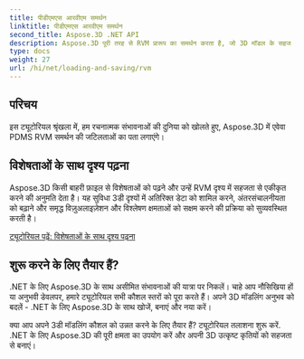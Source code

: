 ```yaml
---
title: पीडीएमएस आरवीएम समर्थन
linktitle: पीडीएमएस आरवीएम समर्थन
second_title: Aspose.3D .NET API
description: Aspose.3D पूरी तरह से RVM प्रारूप का समर्थन करता है, जो 3D मॉडल के सहज आयात और निर्यात को सक्षम बनाता है, अनुकूलता और वर्कफ़्लो दक्षता को बढ़ाता है।
type: docs
weight: 27
url: /hi/net/loading-and-saving/rvm
---
```

## परिचय

इस ट्यूटोरियल श्रृंखला में, हम रचनात्मक संभावनाओं की दुनिया को खोलते हुए, Aspose.3D में एवेवा PDMS RVM समर्थन की जटिलताओं का पता लगाएंगे।

## विशेषताओं के साथ दृश्य पढ़ना

Aspose.3D किसी बाहरी फ़ाइल से विशेषताओं को पढ़ने और उन्हें RVM दृश्य में सहजता से एकीकृत करने की अनुमति देता है। यह सुविधा 3डी दृश्यों में अतिरिक्त डेटा को शामिल करने, अंतरसंचालनीयता को बढ़ाने और समृद्ध विज़ुअलाइज़ेशन और विश्लेषण क्षमताओं को सक्षम करने की प्रक्रिया को सुव्यवस्थित करती है।

[ट्यूटोरियल पढ़ें: विशेषताओं के साथ दृश्य पढ़ना](read-existing-attributes)


## शुरू करने के लिए तैयार हैं?

.NET के लिए Aspose.3D के साथ असीमित संभावनाओं की यात्रा पर निकलें। चाहे आप नौसिखिया हों या अनुभवी डेवलपर, हमारे ट्यूटोरियल सभी कौशल स्तरों को पूरा करते हैं। अपने 3D मॉडलिंग अनुभव को बदलें - .NET के लिए Aspose.3D के साथ खोजें, बनाएं और नया करें।

क्या आप अपने 3डी मॉडलिंग कौशल को उन्नत करने के लिए तैयार हैं? ट्यूटोरियल तलाशना शुरू करें. .NET के लिए Aspose.3D की पूरी क्षमता का उपयोग करें और अपनी 3D उत्कृष्ट कृतियों को सहजता से बनाएं।